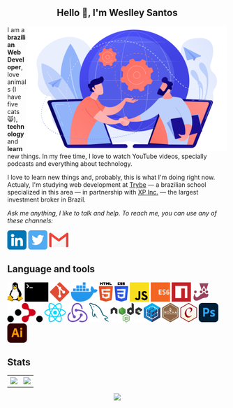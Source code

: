 <article>
  <h1 align="center">Hello 👋, I'm Weslley Santos</h1>
  <p>
    <a href="#">
      <img src="Images/connection.png" alt="represents connection between people by tecnology" width="460px" align="right" />
    </a>
  <p>
  <p>
  I am a <strong>brazilian Web Developer</strong>, love animals (I have five cats 😸), <strong>technology</strong> and <strong>learn</strong> new things. In my free time, I love to watch YouTube videos, specially podcasts and everything about technology.
  </p>
  <p>
  I love to learn new things and, probably, this is what I'm doing right now. Actualy, I'm studying web development at <a href="https://betrybe.com">Trybe</a> — a brazilian school specialized in this area — in partnership with <a href="https://www.xpinc.com/">XP Inc.</a> — the largest investment broker in Brazil.
  </p>
  <p>
    <em>
      Ask me anything, I like to talk and help. To reach me, you can use any of these channels: 
    </em>
  </p>
  <div>
    <a href="https://www.linkedin.com/in/weslley-almerindo/"><img src="Images/linkedin.png" alt="linkedin" height="44px" /></a>
    <a href="https://twitter.com/wes_almerindo"><img src="Images/twitter.png" alt="twitter" height="44px" /></a>
    <a href="mailto:weslleyalmerindo2@gmail.com"><img src="Images/gmail.png" alt="email" height="44px" /></a>
  </div>
  <h2>Language and tools</h2>
  <div>
    <a href=""><img src="Images/linux-tux.svg" alt="linux" height="44px" /></a>
    <a href=""><img src="Images/terminal.svg" alt="terminal" height="44px" /></a>
    <a href=""><img src="Images/git-icon.svg" alt="git" height="44px" /></a>
    <a href=""><img src="Images/docker-icon.svg" alt="docker" height="44px" /></a>
    <a href=""><img src="Images/html-5.svg" alt="html-5" height="44px" /></a>
    <a href=""><img src="Images/css-3.svg" alt="css-3" height="44px" /></a>
    <a href=""><img src="Images/javascript.svg" alt="javascript" height="44px" /></a>
    <a href=""><img src="Images/es6.svg" alt="es6" height="44px" /></a>
    <a href=""><img src="Images/npm.svg" alt="node package manager" height="44px" /></a>
    <a href=""><img src="Images/jest.svg" alt="jest" height="44px" /></a>
    <a href=""><img src="Images/react-router.svg" alt="react router" height="44px" /></a>
    <a href=""><img src="Images/react.svg" alt="reactjs" height="44px" /></a>
    <a href=""><img src="Images/redux.svg" alt="redux" height="44px" /></a>
    <a href=""><img src="Images/mysql.svg" alt="mysql" height="44px" /></a>
    <a href=""><img src="Images/nodejs.svg" alt="nodejs" height="44px" /></a>
    <a href=""><img src="Images/sequelize.svg" alt="sequelize" height="44px" /></a>
    <a href=""><img src="Images/mocha.svg" alt="mocha" height="44px" /></a>
    <a href=""><img src="Images/chai.svg" alt="chai" height="44px" /></a>
    <a href=""><img src="Images/adobe-photoshop.svg" alt="adobe photoshop" height="44px" /></a>
    <a href=""><img src="Images/adobe-illustrator.svg" alt="adobe illustrator" height="44px" /></a>
  </div>
  <div>
    <h2>Stats</h2>
    <table align="center">
      <tr>
        <th>
          <a href="https://github.com/anuraghazra/github-readme-stats">
            <img src="https://github-readme-stats.vercel.app/api?username=wes-santos&show_icons=true&theme=github_dark" />
          </a>
        </th>
        <th>
          <a href="https://github.com/anuraghazra/github-readme-stats">
            <img src="https://github-readme-stats.vercel.app/api/top-langs/?username=wes-santos&layout=compact&theme=github_dark" />
          </a>
        </th>
      </tr>
    </table>
    <p align="center">
      <a href="https://github.com/alexandresanlim/Badges4-README.md-Profile">
        <img src="https://github-readme-streak-stats.herokuapp.com/?user=wes-santos&theme=github-dark" />
      </a>
    </p>
  </div>
</article>
<!---
wes-santos/wes-santos is a ✨ special ✨ repository because its `README.md` (this file) appears on your GitHub profile.
You can click the Preview link to take a look at your changes.
--->
